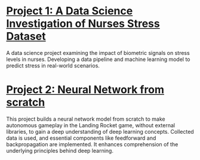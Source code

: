 # [Project 1: A Data Science Investigation of Nurses Stress Dataset](https://github.com/TNONTANT/Detecting-Stress-with-Wearable-Watch-Sensors/tree/main) 
A data science project examining the impact of biometric signals on stress levels in nurses. Developing a data pipeline and machine learning model to predict stress in real-world scenarios.

# [Project 2: Neural Network from scratch](https://github.com/TNONTANT/Neural-net-from-scratch-Lunar-landing)
This project builds a neural network model from scratch to make autonomous gameplay in the Landing Rocket game, without external libraries, to gain a deep understanding of deep learning concepts. Collected data is used, and essential components like feedforward and backpropagation are implemented. It enhances comprehension of the underlying principles behind deep learning.
